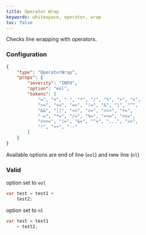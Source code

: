 ```yaml
---
title: Operator Wrap
keywords: whitespace, operator, wrap
toc: false
---
```


Checks line wrapping with operators.

### Configuration

```json
{
	"type": "OperatorWrap",
	"props": {
		"severity": "INFO",
		"option": "eol",
		"tokens": [
			"=", "+", "-", "*", "/", "%", ">", "<",
			">=", "<=", "==", "!=", "&", "|", "^",
			"&&", "||", "<<", ">>", ">>>", "+=",
			"-=", "*=", "/=", "%=", "<<=", ">>=",
			">>>=", "|=", "&=", "^=", "...", "=>",
			"!", "++", "--"
		]
	}
}
```

Available options are end of line (`eol`) and new line (`nl`)

### Valid

option set to `eol`

```java
var test = test1 +
	test2;
```

option set to `nl`

```java
var test = test1
	+ test2;
```